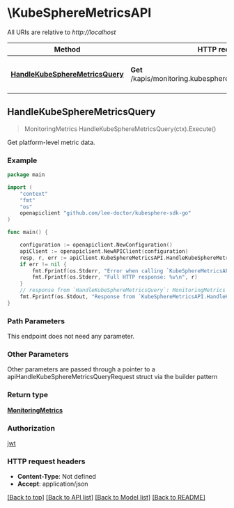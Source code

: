 # \KubeSphereMetricsAPI

All URIs are relative to *http://localhost*

Method | HTTP request | Description
------------- | ------------- | -------------
[**HandleKubeSphereMetricsQuery**](KubeSphereMetricsAPI.md#HandleKubeSphereMetricsQuery) | **Get** /kapis/monitoring.kubesphere.io/v1alpha3/kubesphere | Get platform-level metric data.



## HandleKubeSphereMetricsQuery

> MonitoringMetrics HandleKubeSphereMetricsQuery(ctx).Execute()

Get platform-level metric data.

### Example

```go
package main

import (
	"context"
	"fmt"
	"os"
	openapiclient "github.com/lee-doctor/kubesphere-sdk-go"
)

func main() {

	configuration := openapiclient.NewConfiguration()
	apiClient := openapiclient.NewAPIClient(configuration)
	resp, r, err := apiClient.KubeSphereMetricsAPI.HandleKubeSphereMetricsQuery(context.Background()).Execute()
	if err != nil {
		fmt.Fprintf(os.Stderr, "Error when calling `KubeSphereMetricsAPI.HandleKubeSphereMetricsQuery``: %v\n", err)
		fmt.Fprintf(os.Stderr, "Full HTTP response: %v\n", r)
	}
	// response from `HandleKubeSphereMetricsQuery`: MonitoringMetrics
	fmt.Fprintf(os.Stdout, "Response from `KubeSphereMetricsAPI.HandleKubeSphereMetricsQuery`: %v\n", resp)
}
```

### Path Parameters

This endpoint does not need any parameter.

### Other Parameters

Other parameters are passed through a pointer to a apiHandleKubeSphereMetricsQueryRequest struct via the builder pattern


### Return type

[**MonitoringMetrics**](MonitoringMetrics.md)

### Authorization

[jwt](../README.md#jwt)

### HTTP request headers

- **Content-Type**: Not defined
- **Accept**: application/json

[[Back to top]](#) [[Back to API list]](../README.md#documentation-for-api-endpoints)
[[Back to Model list]](../README.md#documentation-for-models)
[[Back to README]](../README.md)

